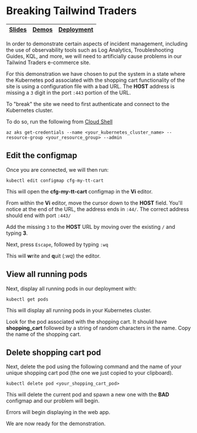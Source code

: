 # Breaking Tailwind Traders

| [Slides](/ops20/slides/README.md) | [Demos](/ops20/demos/README.md) | [Deployment](/ops20/deployment/README.md) | 
|--------|-------|------------|

In order to demonstrate certain aspects of incident management, including the use of observability tools such as Log Analytics, Troubleshooting Guides, KQL, and more, we will need to artificially cause problems in our Tailwind Traders e-commerce site.

For this demonstration we have chosen to put the system in a state where the Kubernetes pod associated with the shopping cart functionality of the site is using a configuration file with a bad URL. The **HOST** address is missing a `3` digit in the port `:443` portion of the URL.

To "break" the site we need to first authenticate and connect to the Kubernetes cluster.

To do so, run the following from [Cloud Shell](https://shell.azure.com)

``` az cli
az aks get-credentials --name <your_kubernetes_cluster_name> --resource-group <your_resource_group> --admin
```

## Edit the configmap

Once you are connected, we will then run: 

``` az cli
kubectl edit configmap cfg-my-tt-cart
```

This will open the **cfg-my-tt-cart** configmap in the **Vi** editor.

From within the **Vi** editor, move the cursor down to the **HOST** field. You'll notice at the end of the URL, the address ends in `:44/`. The correct address should end with port `:443/`

Add the missing `3` to the **HOST** URL by moving over the existing `/` and typing **3**.

Next, press `Escape`, followed by typing `:wq`

This will **w**rite and **q**uit (*:wq*) the editor.

## View all running pods

Next, display all running pods in our deployment with:

``` az cli
kubectl get pods
```

This will display all running pods in your Kubernetes cluster.

Look for the pod associated with the shopping cart. It should have **shopping_cart** followed by a string of random characters in the name. Copy the name of the shopping cart.

## Delete shopping cart pod

Next, delete the pod using the following command and the name of your unique shopping cart pod (the one we just copied to your clipboard).

``` az cli
kubectl delete pod <your_shopping_cart_pod>
```

This will delete the current pod and spawn a new one with the **BAD** configmap and our problem will begin.

Errors will begin displaying in the web app.

We are now ready for the demonstration.

